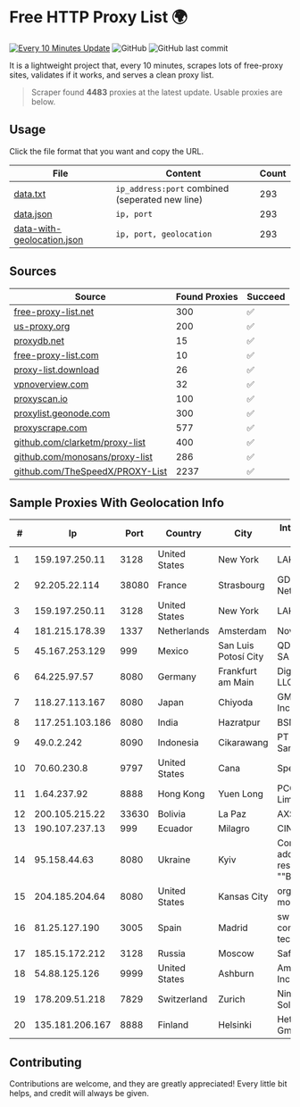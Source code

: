 
# Free HTTP Proxy List 🌍

[![Every 10 Minutes Update](https://github.com/mertguvencli/http-proxy-list/actions/workflows/main.yml/badge.svg?branch=main)](https://github.com/mertguvencli/http-proxy-list/actions/workflows/main.yml)
![GitHub](https://img.shields.io/github/license/mertguvencli/http-proxy-list)
![GitHub last commit](https://img.shields.io/github/last-commit/mertguvencli/http-proxy-list)

It is a lightweight project that, every 10 minutes, scrapes lots of free-proxy sites, validates if it works, and serves a clean proxy list.


> Scraper found **4483** proxies at the latest update. Usable proxies are below.

## Usage

Click the file format that you want and copy the URL.


|File|Content|Count|
|----|-------|-----|
|[data.txt](https://raw.githubusercontent.com/mertguvencli/http-proxy-list/main/proxy-list/data.txt)|`ip_address:port` combined (seperated new line)|293|
|[data.json](https://raw.githubusercontent.com/mertguvencli/http-proxy-list/main/proxy-list/data.json)|`ip, port`|293|
|[data-with-geolocation.json](https://raw.githubusercontent.com/mertguvencli/http-proxy-list/main/proxy-list/data-with-geolocation.json)|`ip, port, geolocation`|293|

## Sources

|Source|Found Proxies|Succeed|
|------|-------------|-------|
|[free-proxy-list.net](https://free-proxy-list.net)|300|✅|
|[us-proxy.org](https://www.us-proxy.org)|200|✅|
|[proxydb.net](http://proxydb.net)|15|✅|
|[free-proxy-list.com](https://free-proxy-list.com/?page=&port=&type%5B%5D=http&type%5B%5D=https&up_time=0&search=Search)|10|✅|
|[proxy-list.download](https://www.proxy-list.download/HTTP)|26|✅|
|[vpnoverview.com](https://vpnoverview.com/privacy/anonymous-browsing/free-proxy-servers)|32|✅|
|[proxyscan.io](https://www.proxyscan.io)|100|✅|
|[proxylist.geonode.com](https://proxylist.geonode.com/api/proxy-list?limit=300&page=1&sort_by=lastChecked&sort_type=desc&protocols=http,https)|300|✅|
|[proxyscrape.com](https://api.proxyscrape.com/v2/?request=displayproxies&protocol=http&timeout=10000&country=all&ssl=all&anonymity=all)|577|✅|
|[github.com/clarketm/proxy-list](https://raw.githubusercontent.com/clarketm/proxy-list/master/proxy-list-raw.txt)|400|✅|
|[github.com/monosans/proxy-list](https://raw.githubusercontent.com/monosans/proxy-list/main/proxies/http.txt)|286|✅|
|[github.com/TheSpeedX/PROXY-List](https://raw.githubusercontent.com/TheSpeedX/PROXY-List/master/http.txt)|2237|✅|


## Sample Proxies With Geolocation Info

|#|Ip|Port|Country|City|Internet Service Provider|
|-|--|----|-------|----|-------------------------|
|1|159.197.250.11|3128|United States|New York|LAKSH|
|2|92.205.22.114|38080|France|Strasbourg|GD MASS Network|
|3|159.197.250.11|3128|United States|New York|LAKSH|
|4|181.215.178.39|1337|Netherlands|Amsterdam|NovoServe B.V.|
|5|45.167.253.129|999|Mexico|San Luis Potosí City|QDS NETWORKS SA DE CV|
|6|64.225.97.57|8080|Germany|Frankfurt am Main|DigitalOcean, LLC|
|7|118.27.113.167|8080|Japan|Chiyoda|GMO Internet, Inc.|
|8|117.251.103.186|8080|India|Hazratpur|BSNL Internet|
|9|49.0.2.242|8090|Indonesia|Cikarawang|PT Usaha Adi Sanggoro|
|10|70.60.230.8|9797|United States|Cana|Spectrum|
|11|1.64.237.92|8888|Hong Kong|Yuen Long|PCCW IMS Limited|
|12|200.105.215.22|33630|Bolivia|La Paz|AXS Bolivia S. A.|
|13|190.107.237.13|999|Ecuador|Milagro|CINECABLE TV|
|14|95.158.44.63|8080|Ukraine|Kyiv|Company with additional responsibility ""BEST"|
|15|204.185.204.64|8080|United States|Kansas City|org-morenet.more.net|
|16|81.25.127.190|3005|Spain|Madrid|sw hosting & communications technologies SL|
|17|185.15.172.212|3128|Russia|Moscow|SafeData LLC|
|18|54.88.125.126|9999|United States|Ashburn|Amazon.com, Inc.|
|19|178.209.51.218|7829|Switzerland|Zurich|Nine Internet Solutions AG|
|20|135.181.206.167|8888|Finland|Helsinki|Hetzner Online GmbH|



## Contributing

Contributions are welcome, and they are greatly appreciated! Every
little bit helps, and credit will always be given.

